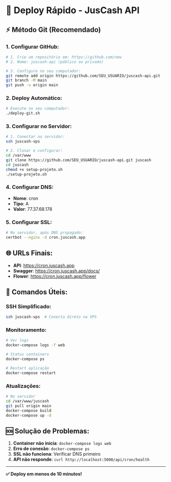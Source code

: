 # 🚀 Deploy Rápido - JusCash API

## ⚡ **Método Git (Recomendado)**

### **1. Configurar GitHub:**
```bash
# 1. Crie um repositório em: https://github.com/new
# 2. Nome: juscash-api (público ou privado)

# 3. Configure no seu computador:
git remote add origin https://github.com/SEU_USUARIO/juscash-api.git
git branch -M main
git push -u origin main
```

### **2. Deploy Automático:**
```bash
# Execute no seu computador:
./deploy-git.sh
```

### **3. Configurar no Servidor:**
```bash
# 1. Conectar no servidor:
ssh juscash-vps

# 2. Clonar e configurar:
cd /var/www
git clone https://github.com/SEU_USUARIO/juscash-api.git juscash
cd juscash
chmod +x setup-projeto.sh
./setup-projeto.sh
```

### **4. Configurar DNS:**
- **Nome**: cron
- **Tipo**: A
- **Valor**: 77.37.68.178

### **5. Configurar SSL:**
```bash
# No servidor, após DNS propagado:
certbot --nginx -d cron.juscash.app
```

## 🌐 **URLs Finais:**
- **API**: https://cron.juscash.app
- **Swagger**: https://cron.juscash.app/docs/
- **Flower**: https://cron.juscash.app/flower

## 🔧 **Comandos Úteis:**

### SSH Simplificado:
```bash
ssh juscash-vps  # Conecta direto na VPS
```

### Monitoramento:
```bash
# Ver logs
docker-compose logs -f web

# Status containers
docker-compose ps

# Restart aplicação
docker-compose restart
```

### Atualizações:
```bash
# No servidor
cd /var/www/juscash
git pull origin main
docker-compose build
docker-compose up -d
```

## 🆘 **Solução de Problemas:**

1. **Container não inicia**: `docker-compose logs web`
2. **Erro de conexão**: `docker-compose ps`
3. **SSL não funciona**: Verificar DNS primeiro
4. **API não responde**: `curl http://localhost:5000/api/cron/health`

---
**✅ Deploy em menos de 10 minutos!** 